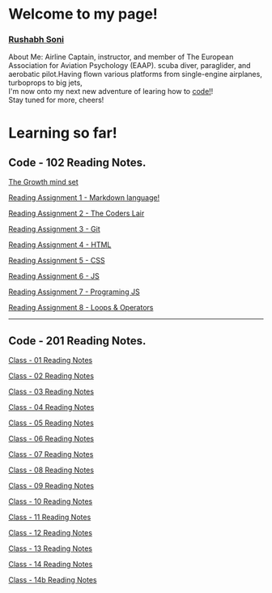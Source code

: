 # Welcome to my page!

### [Rushabh Soni](https://slayerr1.github.io/reading-notes/)
About Me: Airline Captain, instructor, and member of The European Association for Aviation Psychology (EAAP). 
scuba diver, paraglider, and aerobatic pilot.Having flown various platforms from single-engine airplanes, turboprops to big jets,  
I'm now onto my next new adventure of learing how to [code!](https://upload.wikimedia.org/wikipedia/en/thumb/e/ee/RecipeBook_XML_Example.png/440px-RecipeBook_XML_Example.png)!  
Stay tuned for more, cheers!






# Learning so far!

## Code - 102 Reading Notes.

 [The Growth mind set](growth.md)

 [Reading Assignment 1 - Markdown language!](markdown.md)
 
 [Reading Assignment 2 - The Coders Lair](Coder.md)
 
 [Reading Assignment 3 - Git](git.md)

 [Reading Assignment 4 - HTML](html.md)

 [Reading Assignment 5 - CSS](css.md)

 [Reading Assignment 6 - JS](js.md)

 [Reading Assignment 7 - Programing JS](pjs.md)

 [Reading Assignment 8 - Loops & Operators](loop.md)


***

## Code - 201 Reading Notes. 

[Class - 01 Reading Notes](class-01.md) 

[Class - 02 Reading Notes](class-02.md) 

[Class - 03 Reading Notes](class-03.md) 

[Class - 04 Reading Notes](class-04.md)

[Class - 05 Reading Notes](class-05.md)

[Class - 06 Reading Notes](class-06.md)

[Class - 07 Reading Notes](class-07.md)

[Class - 08 Reading Notes](class-08.md)

[Class - 09 Reading Notes](class-09.md)

[Class - 10 Reading Notes](class-10.md)

[Class - 11 Reading Notes](class-11.md)

[Class - 12 Reading Notes](class-12.md)

[Class - 13 Reading Notes](class-13.md)

[Class - 14 Reading Notes](class-14.md)

[Class - 14b Reading Notes](class-14b.md)